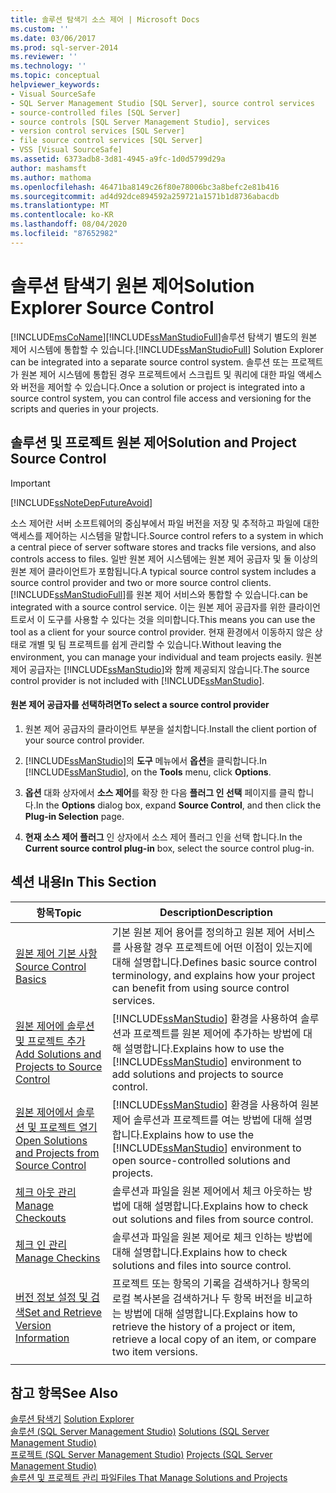 ```yaml
---
title: 솔루션 탐색기 소스 제어 | Microsoft Docs
ms.custom: ''
ms.date: 03/06/2017
ms.prod: sql-server-2014
ms.reviewer: ''
ms.technology: ''
ms.topic: conceptual
helpviewer_keywords:
- Visual SourceSafe
- SQL Server Management Studio [SQL Server], source control services
- source-controlled files [SQL Server]
- source controls [SQL Server Management Studio], services
- version control services [SQL Server]
- file source control services [SQL Server]
- VSS [Visual SourceSafe]
ms.assetid: 6373adb8-3d81-4945-a9fc-1d0d5799d29a
author: mashamsft
ms.author: mathoma
ms.openlocfilehash: 46471ba8149c26f80e78006bc3a8befc2e81b416
ms.sourcegitcommit: ad4d92dce894592a259721a1571b1d8736abacdb
ms.translationtype: MT
ms.contentlocale: ko-KR
ms.lasthandoff: 08/04/2020
ms.locfileid: "87652982"
---
```

# <a name="solution-explorer-source-control"></a><span data-ttu-id="5bf21-102">솔루션 탐색기 원본 제어</span><span class="sxs-lookup"><span data-stu-id="5bf21-102">Solution Explorer Source Control</span></span>
  [!INCLUDE[msCoName](../includes/msconame-md.md)]<span data-ttu-id="5bf21-103">[!INCLUDE[ssManStudioFull](../includes/ssmanstudiofull-md.md)]솔루션 탐색기 별도의 원본 제어 시스템에 통합할 수 있습니다.</span><span class="sxs-lookup"><span data-stu-id="5bf21-103">[!INCLUDE[ssManStudioFull](../includes/ssmanstudiofull-md.md)] Solution Explorer can be integrated into a separate source control system.</span></span> <span data-ttu-id="5bf21-104">솔루션 또는 프로젝트가 원본 제어 시스템에 통합된 경우 프로젝트에서 스크립트 및 쿼리에 대한 파일 액세스와 버전을 제어할 수 있습니다.</span><span class="sxs-lookup"><span data-stu-id="5bf21-104">Once a solution or project is integrated into a source control system, you can control file access and versioning for the scripts and queries in your projects.</span></span>  
  
## <a name="solution-and-project-source-control"></a><span data-ttu-id="5bf21-105">솔루션 및 프로젝트 원본 제어</span><span class="sxs-lookup"><span data-stu-id="5bf21-105">Solution and Project Source Control</span></span>  
  
> [!IMPORTANT]  
>  [!INCLUDE[ssNoteDepFutureAvoid](../includes/ssnotedepfutureavoid-md.md)]  
  
 <span data-ttu-id="5bf21-106">소스 제어란 서버 소프트웨어의 중심부에서 파일 버전을 저장 및 추적하고 파일에 대한 액세스를 제어하는 시스템을 말합니다.</span><span class="sxs-lookup"><span data-stu-id="5bf21-106">Source control refers to a system in which a central piece of server software stores and tracks file versions, and also controls access to files.</span></span> <span data-ttu-id="5bf21-107">일반 원본 제어 시스템에는 원본 제어 공급자 및 둘 이상의 원본 제어 클라이언트가 포함됩니다.</span><span class="sxs-lookup"><span data-stu-id="5bf21-107">A typical source control system includes a source control provider and two or more source control clients.</span></span> [!INCLUDE[ssManStudioFull](../includes/ssmanstudiofull-md.md)]<span data-ttu-id="5bf21-108">를 원본 제어 서비스와 통합할 수 있습니다.</span><span class="sxs-lookup"><span data-stu-id="5bf21-108">can be integrated with a source control service.</span></span> <span data-ttu-id="5bf21-109">이는 원본 제어 공급자를 위한 클라이언트로서 이 도구를 사용할 수 있다는 것을 의미합니다.</span><span class="sxs-lookup"><span data-stu-id="5bf21-109">This means you can use the tool as a client for your source control provider.</span></span> <span data-ttu-id="5bf21-110">현재 환경에서 이동하지 않은 상태로 개별 및 팀 프로젝트를 쉽게 관리할 수 있습니다.</span><span class="sxs-lookup"><span data-stu-id="5bf21-110">Without leaving the environment, you can manage your individual and team projects easily.</span></span> <span data-ttu-id="5bf21-111">원본 제어 공급자는 [!INCLUDE[ssManStudio](../includes/ssmanstudio-md.md)]와 함께 제공되지 않습니다.</span><span class="sxs-lookup"><span data-stu-id="5bf21-111">The source control provider is not included with [!INCLUDE[ssManStudio](../includes/ssmanstudio-md.md)].</span></span>  
  
#### <a name="to-select-a-source-control-provider"></a><span data-ttu-id="5bf21-112">원본 제어 공급자를 선택하려면</span><span class="sxs-lookup"><span data-stu-id="5bf21-112">To select a source control provider</span></span>  
  
1.  <span data-ttu-id="5bf21-113">원본 제어 공급자의 클라이언트 부분을 설치합니다.</span><span class="sxs-lookup"><span data-stu-id="5bf21-113">Install the client portion of your source control provider.</span></span>  
  
2.  <span data-ttu-id="5bf21-114">[!INCLUDE[ssManStudio](../includes/ssmanstudio-md.md)]의 **도구** 메뉴에서 **옵션**을 클릭합니다.</span><span class="sxs-lookup"><span data-stu-id="5bf21-114">In [!INCLUDE[ssManStudio](../includes/ssmanstudio-md.md)], on the **Tools** menu, click **Options**.</span></span>  
  
3.  <span data-ttu-id="5bf21-115">**옵션** 대화 상자에서 **소스 제어**를 확장 한 다음 **플러그 인 선택** 페이지를 클릭 합니다.</span><span class="sxs-lookup"><span data-stu-id="5bf21-115">In the **Options** dialog box, expand **Source Control**, and then click the **Plug-in Selection** page.</span></span>  
  
4.  <span data-ttu-id="5bf21-116">**현재 소스 제어 플러그** 인 상자에서 소스 제어 플러그 인을 선택 합니다.</span><span class="sxs-lookup"><span data-stu-id="5bf21-116">In the **Current source control plug-in** box, select the source control plug-in.</span></span>  
  
## <a name="in-this-section"></a><span data-ttu-id="5bf21-117">섹션 내용</span><span class="sxs-lookup"><span data-stu-id="5bf21-117">In This Section</span></span>  
  
|<span data-ttu-id="5bf21-118">항목</span><span class="sxs-lookup"><span data-stu-id="5bf21-118">Topic</span></span>|<span data-ttu-id="5bf21-119">Description</span><span class="sxs-lookup"><span data-stu-id="5bf21-119">Description</span></span>|  
|-----------|-----------------|  
|[<span data-ttu-id="5bf21-120">원본 제어 기본 사항</span><span class="sxs-lookup"><span data-stu-id="5bf21-120">Source Control Basics</span></span>](../../2014/database-engine/source-control-basics.md)|<span data-ttu-id="5bf21-121">기본 원본 제어 용어를 정의하고 원본 제어 서비스를 사용할 경우 프로젝트에 어떤 이점이 있는지에 대해 설명합니다.</span><span class="sxs-lookup"><span data-stu-id="5bf21-121">Defines basic source control terminology, and explains how your project can benefit from using source control services.</span></span>|  
|[<span data-ttu-id="5bf21-122">원본 제어에 솔루션 및 프로젝트 추가</span><span class="sxs-lookup"><span data-stu-id="5bf21-122">Add Solutions and Projects to Source Control</span></span>](../../2014/database-engine/add-solutions-and-projects-to-source-control.md)|<span data-ttu-id="5bf21-123">[!INCLUDE[ssManStudio](../includes/ssmanstudio-md.md)] 환경을 사용하여 솔루션과 프로젝트를 원본 제어에 추가하는 방법에 대해 설명합니다.</span><span class="sxs-lookup"><span data-stu-id="5bf21-123">Explains how to use the [!INCLUDE[ssManStudio](../includes/ssmanstudio-md.md)] environment to add solutions and projects to source control.</span></span>|  
|[<span data-ttu-id="5bf21-124">원본 제어에서 솔루션 및 프로젝트 열기</span><span class="sxs-lookup"><span data-stu-id="5bf21-124">Open Solutions and Projects from Source Control</span></span>](../../2014/database-engine/open-solutions-and-projects-from-source-control.md)|<span data-ttu-id="5bf21-125">[!INCLUDE[ssManStudio](../includes/ssmanstudio-md.md)] 환경을 사용하여 원본 제어 솔루션과 프로젝트를 여는 방법에 대해 설명합니다.</span><span class="sxs-lookup"><span data-stu-id="5bf21-125">Explains how to use the [!INCLUDE[ssManStudio](../includes/ssmanstudio-md.md)] environment to open source-controlled solutions and projects.</span></span>|  
|[<span data-ttu-id="5bf21-126">체크 아웃 관리</span><span class="sxs-lookup"><span data-stu-id="5bf21-126">Manage Checkouts</span></span>](../../2014/database-engine/manage-checkouts.md)|<span data-ttu-id="5bf21-127">솔루션과 파일을 원본 제어에서 체크 아웃하는 방법에 대해 설명합니다.</span><span class="sxs-lookup"><span data-stu-id="5bf21-127">Explains how to check out solutions and files from source control.</span></span>|  
|[<span data-ttu-id="5bf21-128">체크 인 관리</span><span class="sxs-lookup"><span data-stu-id="5bf21-128">Manage Checkins</span></span>](../../2014/database-engine/manage-checkins.md)|<span data-ttu-id="5bf21-129">솔루션과 파일을 원본 제어로 체크 인하는 방법에 대해 설명합니다.</span><span class="sxs-lookup"><span data-stu-id="5bf21-129">Explains how to check solutions and files into source control.</span></span>|  
|[<span data-ttu-id="5bf21-130">버전 정보 설정 및 검색</span><span class="sxs-lookup"><span data-stu-id="5bf21-130">Set and Retrieve Version Information</span></span>](../../2014/database-engine/set-and-retrieve-version-information.md)|<span data-ttu-id="5bf21-131">프로젝트 또는 항목의 기록을 검색하거나 항목의 로컬 복사본을 검색하거나 두 항목 버전을 비교하는 방법에 대해 설명합니다.</span><span class="sxs-lookup"><span data-stu-id="5bf21-131">Explains how to retrieve the history of a project or item, retrieve a local copy of an item, or compare two item versions.</span></span>|  
|||  
  
## <a name="see-also"></a><span data-ttu-id="5bf21-132">참고 항목</span><span class="sxs-lookup"><span data-stu-id="5bf21-132">See Also</span></span>  
 <span data-ttu-id="5bf21-133">[솔루션 탐색기](../ssms/solution/solution-explorer.md) </span><span class="sxs-lookup"><span data-stu-id="5bf21-133">[Solution Explorer](../ssms/solution/solution-explorer.md) </span></span>  
 <span data-ttu-id="5bf21-134">[솔루션 &#40;SQL Server Management Studio&#41;](../ssms/sql-server-management-studio-ssms.md) </span><span class="sxs-lookup"><span data-stu-id="5bf21-134">[Solutions &#40;SQL Server Management Studio&#41;](../ssms/sql-server-management-studio-ssms.md) </span></span>  
 <span data-ttu-id="5bf21-135">[프로젝트 &#40;SQL Server Management Studio&#41;](../ssms/solution/projects-sql-server-management-studio.md) </span><span class="sxs-lookup"><span data-stu-id="5bf21-135">[Projects &#40;SQL Server Management Studio&#41;](../ssms/solution/projects-sql-server-management-studio.md) </span></span>  
 [<span data-ttu-id="5bf21-136">솔루션 및 프로젝트 관리 파일</span><span class="sxs-lookup"><span data-stu-id="5bf21-136">Files That Manage Solutions and Projects</span></span>](../ssms/solution/files-that-manage-solutions-and-projects.md)  
  
  
